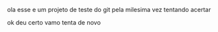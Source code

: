 ola
esse e um projeto de teste
do git
pela milesima vez tentando acertar

ok deu certo vamo tenta de novo